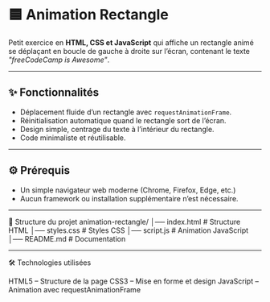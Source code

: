 # 🟦 Animation Rectangle

Petit exercice en **HTML, CSS et JavaScript** qui affiche un rectangle animé se déplaçant en boucle de gauche à droite sur l’écran, contenant le texte *"freeCodeCamp is Awesome"*.

---

## ✨ Fonctionnalités

- Déplacement fluide d’un rectangle avec `requestAnimationFrame`.
- Réinitialisation automatique quand le rectangle sort de l’écran.
- Design simple, centrage du texte à l’intérieur du rectangle.
- Code minimaliste et réutilisable.

---

## ⚙️ Prérequis

- Un simple navigateur web moderne (Chrome, Firefox, Edge, etc.)
- Aucun framework ou installation supplémentaire n’est nécessaire.

---

📂 Structure du projet
animation-rectangle/
│── index.html      # Structure HTML
│── styles.css      # Styles CSS
│── script.js       # Animation JavaScript
│── README.md       # Documentation

---

🛠️ Technologies utilisées

HTML5 – Structure de la page
CSS3 – Mise en forme et design
JavaScript – Animation avec requestAnimationFrame
